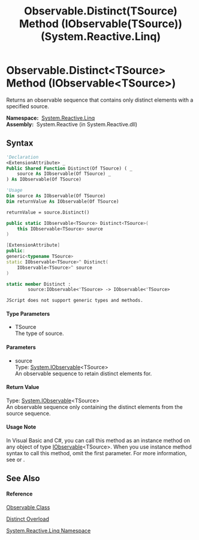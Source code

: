 ﻿---
title: Observable.Distinct(TSource) Method (IObservable(TSource)) (System.Reactive.Linq)
TOCTitle: Distinct(TSource) Method (IObservable(TSource))
ms:assetid: M:System.Reactive.Linq.Observable.Distinct``1(System.IObservable{``0})
ms:mtpsurl: https://msdn.microsoft.com/en-us/library/Hh229764(v=VS.103)
ms:contentKeyID: 36069436
ms.date: 06/28/2011
mtps_version: v=VS.103
dev_langs:
- vb
- csharp
- c++
- fsharp
- jscript
---

# Observable.Distinct\<TSource\> Method (IObservable\<TSource\>)

Returns an observable sequence that contains only distinct elements with a specified source.

**Namespace:**  [System.Reactive.Linq](hh211929\(v=vs.103\).md)  
**Assembly:**  System.Reactive (in System.Reactive.dll)

## Syntax

``` vb
'Declaration
<ExtensionAttribute> _
Public Shared Function Distinct(Of TSource) ( _
    source As IObservable(Of TSource) _
) As IObservable(Of TSource)
```

``` vb
'Usage
Dim source As IObservable(Of TSource)
Dim returnValue As IObservable(Of TSource)

returnValue = source.Distinct()
```

``` csharp
public static IObservable<TSource> Distinct<TSource>(
    this IObservable<TSource> source
)
```

``` c++
[ExtensionAttribute]
public:
generic<typename TSource>
static IObservable<TSource>^ Distinct(
    IObservable<TSource>^ source
)
```

``` fsharp
static member Distinct : 
        source:IObservable<'TSource> -> IObservable<'TSource> 
```

``` jscript
JScript does not support generic types and methods.
```

#### Type Parameters

  - TSource  
    The type of source.

#### Parameters

  - source  
    Type: [System.IObservable](https://msdn.microsoft.com/en-us/library/Dd990377)\<TSource\>  
    An observable sequence to retain distinct elements for.  

#### Return Value

Type: [System.IObservable](https://msdn.microsoft.com/en-us/library/Dd990377)\<TSource\>  
An observable sequence only containing the distinct elements from the source sequence.  

#### Usage Note

In Visual Basic and C\#, you can call this method as an instance method on any object of type [IObservable](https://msdn.microsoft.com/en-us/library/Dd990377)\<TSource\>. When you use instance method syntax to call this method, omit the first parameter. For more information, see [](https://msdn.microsoft.com/en-us/library/Bb384936) or [](https://msdn.microsoft.com/en-us/library/Bb383977).

## See Also

#### Reference

[Observable Class](hh244252\(v=vs.103\).md)

[Distinct Overload](hh229156\(v=vs.103\).md)

[System.Reactive.Linq Namespace](hh211929\(v=vs.103\).md)


